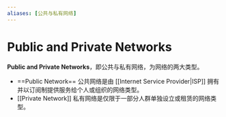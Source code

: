 ```yaml
---
aliases: [公共与私有网络]
---
```


# Public and Private Networks
**Public and Private Networks**，即公共与私有网络，为网络的两大类型。
- ==Public Network== 公共网络是由 [[Internet Service Provider|ISP]] 拥有并以订阅制提供服务给个人或组织的网络类型。
- [[Private Network]] 私有网络是仅限于一部分人群单独设立或租赁的网络类型。

